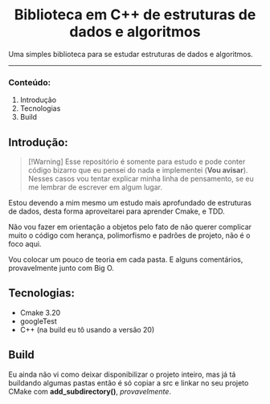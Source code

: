 # <center> Biblioteca em C++ de estruturas de dados e algoritmos </center>

Uma simples biblioteca para se estudar estruturas de dados e algoritmos.

---

### Conteúdo: 

1. Introdução
2. Tecnologias
3. Build


## Introdução:

> [!Warning] Esse repositório é somente para estudo e pode conter código bizarro que eu pensei do nada e implementei (**Vou avisar**). Nesses casos vou tentar explicar minha linha de pensamento, se eu me lembrar de escrever em algum lugar.


Estou devendo a mim mesmo um estudo mais aprofundado de estruturas de dados, desta forma aproveitarei para aprender Cmake, e TDD.

Não vou fazer em orientação a objetos pelo fato de não querer complicar muito o código com herança, polimorfismo e padrões de projeto, não é o foco aqui.

Vou colocar um pouco de teoria em cada pasta. E alguns comentários, provavelmente junto com Big O.



## Tecnologias:

- Cmake 3.20
- googleTest
- C++ (na build eu tô usando a versão 20)

## Build

Eu ainda não vi como deixar disponibilizar o projeto inteiro, mas já tá buildando algumas pastas então é só copiar a src e linkar no seu projeto CMake com **add_subdirectory()**, *provavelmente*.